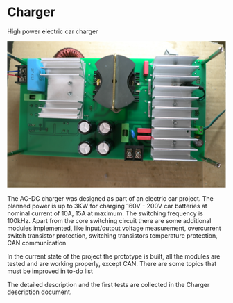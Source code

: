 # Charger
High power electric car charger

![Prototype board](Charger.JPG?raw=true "Prototype Board")


The AC-DC charger was designed as part of an electric car project. 
The planned power is up to 3KW for charging 160V - 200V car batteries at nominal current of 10A, 15A at maximum. The switching frequency is 100kHz.
Apart from the core switching circuit there are some additional modules implemented, like input/output voltage measurement, overcurrent switch transistor protection, switching transistors temperature protection, CAN communication 

In the current state of the project the prototype is built, all the modules are tested and are working properly, except CAN. 
There are some topics that must be improved in to-do list

The detailed description and the first tests are collected in the Charger description document.
